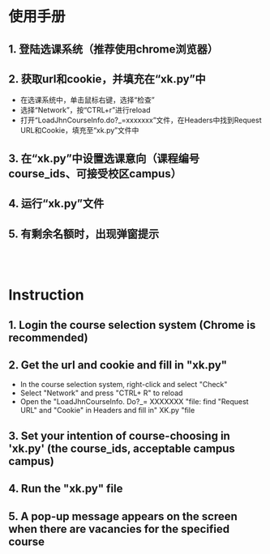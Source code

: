 # 使用手册
## 1. 登陆选课系统（推荐使用chrome浏览器）
## 2. 获取url和cookie，并填充在“xk.py”中
- 在选课系统中，单击鼠标右键，选择“检查”
- 选择“Network”，按“CTRL+r”进行reload
- 打开“LoadJhnCourseInfo.do?_=xxxxxxx”文件，在Headers中找到Request URL和Cookie，填充至“xk.py”文件中
## 3. 在“xk.py”中设置选课意向（课程编号course_ids、可接受校区campus）
## 4. 运行“xk.py”文件
## 5. 有剩余名额时，出现弹窗提示

<br></br>

# Instruction
## 1. Login the course selection system (Chrome is recommended)
## 2. Get the url and cookie and fill in "xk.py"
- In the course selection system, right-click and select "Check"
- Select "Network" and press "CTRL+ R" to reload
- Open the "LoadJhnCourseInfo. Do?_= XXXXXXX "file: find "Request URL" and "Cookie" in Headers and fill in" XK.py "file
## 3. Set your intention of course-choosing in 'xk.py' (the course_ids, acceptable campus campus)
## 4. Run the "xk.py" file
## 5. A pop-up message appears on the screen when there are vacancies for the specified course
